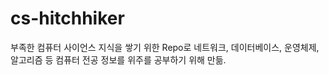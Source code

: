 # cs-hitchhiker

부족한 컴퓨터 사이언스 지식을 쌓기 위한 Repo로 네트워크, 데이터베이스, 운영체제, 알고리즘 등 컴퓨터 전공 정보를 위주를 공부하기 위해 만듦.
